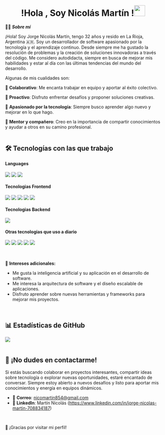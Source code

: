 <h1 align="center"><b>!Hola , Soy Nicolás Martín !</b><img src="https://media.giphy.com/media/hvRJCLFzcasrR4ia7z/giphy.gif" width="35"></h1>

👨‍🏫 **_Sobre mí_**

¡Hola! Soy Jorge Nicolás Martín, tengo 32 años y resido en La Rioja, Argentina 🇦🇷.
Soy un desarrollador de software apasionado por la tecnología y el aprendizaje continuo.
Desde siempre me ha gustado la resolución de problemas y la creación de soluciones innovadoras a través del código.
Me considero autodidacta, siempre en busca de mejorar mis habilidades y estar al día con las últimas tendencias del mundo del desarrollo.

Algunas de mis cualidades son:

🔹 **Colaborativo**: Me encanta trabajar en equipo y aportar al éxito colectivo.

🔹 **Proactivo**: Disfruto enfrentar desafíos y proponer soluciones creativas.

🔹 **Apasionado por la tecnología**: Siempre busco aprender algo nuevo y mejorar en lo que hago.

🔹 **Mentor y compañero**: Creo en la importancia de compartir conocimientos y ayudar a otros en su camino profesional.
  <br><br>

## 🛠️ Tecnologías con las que trabajo

<h4> Languages </h4>
<span> 
 <img src="https://img.shields.io/badge/JAVASCRIPT-f0da1d?style=for-the-badge&logo=JAVASCRIPT&logoColor=000000">
 <img src= "https://img.shields.io/badge/typescript-%23007ACC.svg?style=for-the-badge&logo=typescript&logoColor=white"> <img src="https://img.shields.io/badge/Java-ED8B00?style=for-the-badge&logo=java&logoColor=white">
</span>

<h4> Tecnologias Frontend</h4>
<span>
 <img src="https://img.shields.io/badge/HTML5-E34F26?style=for-the-badge&logo=html5&logoColor=white">
  <img src="https://img.shields.io/badge/CSS3-1572B6?style=for-the-badge&logo=css3&logoColor=white">
 <img src="https://img.shields.io/badge/react-27b7db?style=for-the-badge&logo=react&logoColor=white">
 <img src="https://img.shields.io/badge/tailwindcss-%230A0FFF?style=for-the-badge&logo=tailwindcss&logoColor=white">
 <img src="https://img.shields.io/badge/nextjs-00000F?style=for-the-badge&logo=nextjs&logoColor=white">
 
 </span>

<h4> Tecnologias Backend  </h4>
 <img src="https://img.shields.io/badge/SpringBoot-green?style=for-the-badge&logo=springboot&logoColor=white">

<h4> Otras tecnologias que uso a diario </h4>
<span>
  <img src="https://img.shields.io/badge/Git-F05032?style=for-the-badge&logo=git&logoColor=white">
   <img src="https://img.shields.io/badge/docker-%230A0FFF.svg?style=for-the-badge&logo=docker&logoColor=white">
   <img src="https://img.shields.io/badge/MySQL-00000F?style=for-the-badge&logo=mysql&logoColor=white">
  <img src="https://img.shields.io/badge/jira-%230A0FFF.svg?style=for-the-badge&logo=jira&logoColor=white">
  <img src="https://img.shields.io/badge/linux-294172?style=for-the-badge&logo=linux&logoColor=white">
</span>

<br><br>
📌 **Intereses adicionales:**

- Me gusta la inteligencia artificial y su aplicación en el desarrollo de software.
- Me interesa la arquitectura de software y el diseño escalable de aplicaciones.
- Disfruto aprender sobre nuevas herramientas y frameworks para mejorar mis proyectos.

<br>

<h2> 📊 Estadísticas de GitHub</h2>

[![](https://github-readme-stats.vercel.app/api?username=nicomartin8542&show_icons=true&theme=react&hide_border=true&locale=es)](https://github.com/nicomartin8542)
<br><br>


## 🤝 ¡No dudes en contactarme!

Si estás buscando colaborar en proyectos interesantes, compartir ideas sobre tecnología o explorar nuevas oportunidades, estaré encantado de conversar. Siempre estoy abierto a nuevos desafíos y listo para aportar mis conocimientos y energía en equipos dinámicos.


- 📧 **Correo**: nicomartin854@gmail.com
- 💼 **LinkedIn**: Martín Nicolás (https://www.linkedin.com/in/jorge-nicolas-martin-708834187)

<br>

🚀 ¡Gracias por visitar mi perfil!
